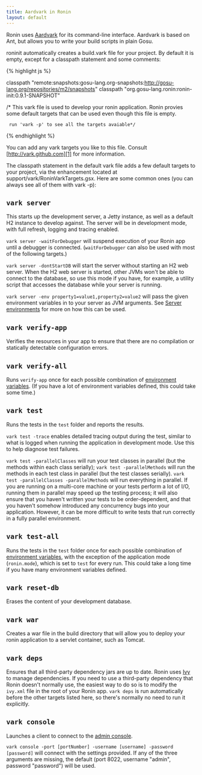 ```yaml
---
title: Aardvark in Ronin
layout: default
---
```


Ronin uses [Aardvark][1] for its command-line interface. Aardvark is based on Ant, but allows you to write your build scripts in plain Gosu.

roninit automatically creates a build.vark file for your project. By default it is empty, except for a classpath statement and some comments:

{% highlight js %}

  classpath "remote:snapshots:gosu-lang.org-snapshots:http://gosu-lang.org/repositories/m2/snapshots"
  classpath "org.gosu-lang.ronin:ronin-init:0.9.1-SNAPSHOT"

  /* This vark file is used to develop your ronin application.  Ronin provies
     some default targets that can be used even though this file is empty.

     run 'vark -p' to see all the targets avaiable*/

{% endhighlight %}

You can add any vark targets you like to this file. Consult [http://vark.github.com][1] for more information.

The classpath statement in the default vark file adds a few default targets to your project, via the enhancement located at support/vark/RoninVarkTargets.gsx. Here are some common ones (you can always see all of them with vark -p):

## `vark server`
This starts up the development server, a Jetty instance, as well as a default H2 instance 
to develop against. The server will be in development mode, with full refresh, logging 
and tracing enabled.  

`vark server -waitForDebugger` will suspend execution of your Ronin
app until a debugger is connected.  (`waitForDebugger` can also be used with most of the following
targets.)

`vark server -dontStartDB` will start the server without starting an H2 web server.  When the
H2 web server is started, other JVMs won't be able to connect to the database, so use this
mode if you have, for example, a utility script that accesses the database while your
server is running.

`vark server -env property1=value1,property2=value2` will pass the given environment variables
in to your server as JVM arguments.  See [Server environments](Environments.html) for more on
how this can be used.

## `vark verify-app`
Verifies the resources in your app to ensure that there are no compilation or statically detectable configuration errors.

## `vark verify-all`
Runs `verify-app` once for each possible combination of [environment variables](Environments.html).
(If you have a lot of environment variables defined, this could take some time.)

## `vark test`
Runs the tests in the `test` folder and reports the results.

`vark test -trace` enables detailed tracing output during the test, similar to what is logged when
running the application in development mode.  Use this to help diagnose test failures.

`vark test -parallelClasses` will run your test classes in parallel (but the methods within each class serially);
`vark test -parallelMethods` will run the methods in each test class in parallel (but the test classes serially).
`vark test -parallelClasses -parallelMethods` will run everything in parallel.  If you are running on a multi-core
machine or your tests perform a lot of I/O, running them in parallel may speed up the testing process; it will
also ensure that you haven't written your tests to be order-dependent, and that you haven't somehow introduced
any concurrency bugs into your application.  However, it can be more difficult to write tests that run correctly
in a fully parallel environment.

## `vark test-all`
Runs the tests in the `test` folder once for each possible combination of [environment variables](Environments.html),
with the exception of the application mode (`ronin.mode`), which is set to `test` for every run.  This could
take a long time if you have many environment variables defined.

## `vark reset-db`
Erases the content of your development database.

## `vark war`
Creates a war file in the build directory that will allow you to deploy your ronin application to a servlet container, such as Tomcat.

## `vark deps`
Ensures that all third-party dependency jars are up to date.  Ronin uses [Ivy][2] to manage dependencies.  If you need to use a third-party dependency that Ronin doesn't normally use, the easiest way to do so is to modify the `ivy.xml` file in the root of your Ronin app.  `vark deps` is run automatically before the other targets listed here, so there's normally no need to run it explicitly.

## `vark console`
Launches a client to connect to the [admin console](Admin-Console.html).

`vark console -port [portNumber] -username [username] -password [password]` will connect with the settings
provided.  If any of the three arguments are missing, the default (port 8022, username "admin", password "password")
will be used.

   [1]: http://vark.github.com
   [2]: http://ant.apache.org/ivy/